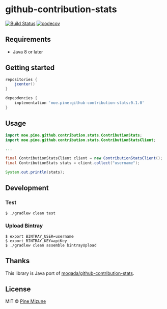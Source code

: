 # github-contribution-stats

[![Build Status](https://travis-ci.com/pine/github-contribution-stats.svg?branch=master)](https://travis-ci.com/pine/github-contribution-stats)
[![codecov](https://codecov.io/gh/pine/github-contribution-stats/branch/master/graph/badge.svg)](https://codecov.io/gh/pine/github-contribution-stats)

## Requirements

- Java 8 or later

## Getting started

```gradle
repositories {
    jcenter()
}

depepdencies {
    implementation 'moe.pine:github-contribution-stats:0.1.0'
}
```

## Usage

```java
import moe.pine.github.contribution.stats.ContributionStats;
import moe.pine.github.contribution.stats.ContributionStatsClient;

...

final ContributionStatsClient client = new ContributionStatsClient();
final ContributionStats stats = client.collect("username");

System.out.println(stats);
```

## Development
### Test

```
$ ./gradlew clean test
```

### Upload Bintray

```
$ export BINTRAY_USER=username
$ export BINTRAY_KEY=apiKey
$ ./gradlew clean assemble bintrayUpload
```

## Thanks
This library is Java port of [moqada/github-contribution-stats](https://github.com/moqada/github-contribution-stats).

## License
MIT &copy; [Pine Mizune](https://profile.pine.moe)
